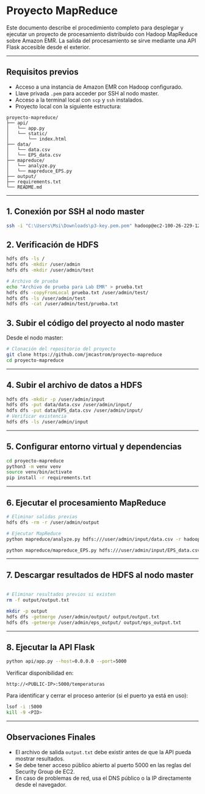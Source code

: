 # Proyecto MapReduce 

Este documento describe el procedimiento completo para desplegar y ejecutar un proyecto de procesamiento distribuido con Hadoop MapReduce sobre Amazon EMR. La salida del procesamiento se sirve mediante una API Flask accesible desde el exterior.

---

## Requisitos previos

* Acceso a una instancia de Amazon EMR con Hadoop configurado.
* Llave privada `.pem` para acceder por SSH al nodo master.
* Acceso a la terminal local con `scp` y `ssh` instalados.
* Proyecto local con la siguiente estructura:

```
proyecto-mapreduce/
├── api/
│   └── app.py
│   └── static/
│       └── index.html
├── data/
│   └── data.csv
│   └── EPS_data.csv
├── mapreduce/
│   └── analyze.py
│   └── mapreduce_EPS.py
├── output/
├── requirements.txt
└── README.md
```

---

## 1. Conexión por SSH al nodo master

```bash
ssh -i "C:\Users\Msi\Downloads\p3-key.pem.pem" hadoop@ec2-100-26-229-126.compute-1.amazonaws.com
```

## 2. Verificación de HDFS

```bash
hdfs dfs -ls /
hdfs dfs -mkdir /user/admin
hdfs dfs -mkdir /user/admin/test

# Archivo de prueba
echo "Archivo de prueba para Lab EMR" > prueba.txt
hdfs dfs -copyFromLocal prueba.txt /user/admin/test/
hdfs dfs -ls /user/admin/test
hdfs dfs -cat /user/admin/test/prueba.txt
```

## 3. Subir el código del proyecto al nodo master

Desde el nodo master:

```bash
# Clonación del repositorio del proyecto
git clone https://github.com/jmcastrom/proyecto-mapreduce
cd proyecto-mapreduce
```

---

## 4. Subir el archivo de datos a HDFS

```bash
hdfs dfs -mkdir -p /user/admin/input
hdfs dfs -put data/data.csv /user/admin/input/
hdfs dfs -put data/EPS_data.csv /user/admin/input/
# Verificar existencia
hdfs dfs -ls /user/admin/input
```

---

## 5. Configurar entorno virtual y dependencias

```bash
cd proyecto-mapreduce
python3 -m venv venv
source venv/bin/activate
pip install -r requirements.txt
```

---

## 6. Ejecutar el procesamiento MapReduce

```bash
# Eliminar salidas previas
hdfs dfs -rm -r /user/admin/output

# Ejecutar MapReduce
python mapreduce/analyze.py hdfs:///user/admin/input/data.csv -r hadoop --output-dir hdfs:///user/admin/output

python mapreduce/mapreduce_EPS.py hdfs:///user/admin/input/EPS_data.csv -r hadoop --output-dir hdfs:///user/admin/eps_output
```

---

## 7. Descargar resultados de HDFS al nodo master

```bash

# Eliminar resultados previos si existen
rm -f output/output.txt

mkdir -p output
hdfs dfs -getmerge /user/admin/output/ output/output.txt
hdfs dfs -getmerge /user/admin/eps_output/ output/eps_output.txt
```

---

## 8. Ejecutar la API Flask

```bash
python api/app.py --host=0.0.0.0 --port=5000
```

Verificar disponibilidad en:

```
http://<PUBLIC-IP>:5000/temperaturas
```

Para identificar y cerrar el proceso anterior (si el puerto ya está en uso):

```bash
lsof -i :5000
kill -9 <PID>
```

---

## Observaciones Finales

* El archivo de salida `output.txt` debe existir antes de que la API pueda mostrar resultados.
* Se debe tener acceso público abierto al puerto 5000 en las reglas del Security Group de EC2.
* En caso de problemas de red, usa el DNS público o la IP directamente desde el navegador.
